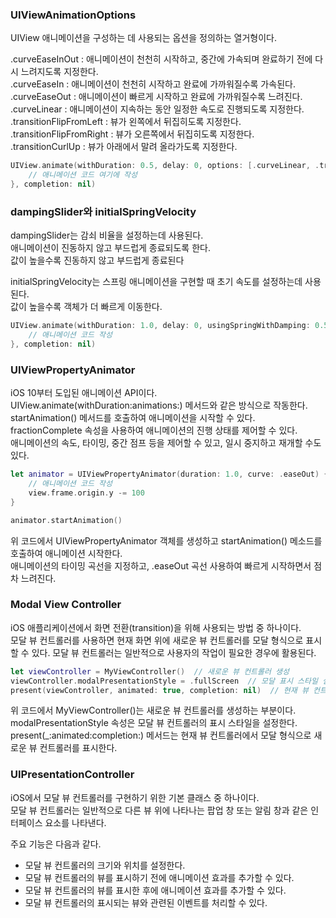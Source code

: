 ### UIViewAnimationOptions
UIView 애니메이션을 구성하는 데 사용되는 옵션을 정의하는 열거형이다. <br>

.curveEaseInOut : 애니메이션이 천천히 시작하고, 중간에 가속되며 완료하기 전에 다시 느려지도록 지정한다.<br>
.curveEaseIn : 애니메이션이 천천히 시작하고 완료에 가까워질수록 가속된다.<br>
.curveEaseOut : 애니메이션이 빠르게 시작하고 완료에 가까워질수록 느려진다.<br>
.curveLinear : 애니메이션이 지속하는 동안 일정한 속도로 진행되도록 지정한다.<br>
.transitionFlipFromLeft : 뷰가 왼쪽에서 뒤집히도록 지정한다.<br>
.transitionFlipFromRight : 뷰가 오른쪽에서 뒤집히도록 지정한다.<br>
.transitionCurlUp : 뷰가 아래에서 말려 올라가도록 지정한다.<br>

```swift
UIView.animate(withDuration: 0.5, delay: 0, options: [.curveLinear, .transitionFlipFromLeft], animations: {
    // 애니메이션 코드 여기에 작성
}, completion: nil)
```

### dampingSlider와 initialSpringVelocity
dampingSlider는 감쇠 비율을 설정하는데 사용된다.<br>
애니메이션이 진동하지 않고 부드럽게 종료되도록 한다.<br>
값이 높을수록 진동하지 않고 부드럽게 종료된다<br>

initialSpringVelocity는 스프링 애니메이션을 구현할 때 초기 속도를 설정하는데 사용된다.<br>
값이 높을수록 객체가 더 빠르게 이동한다.<br>
```swift
UIView.animate(withDuration: 1.0, delay: 0, usingSpringWithDamping: 0.5, initialSpringVelocity: 10, options: [], animations: {
    // 애니메이션 코드 작성
}, completion: nil)
```

### UIViewPropertyAnimator
iOS 10부터 도입된 애니메이션 API이다.<br>
UIView.animate(withDuration:animations:) 메서드와 같은 방식으로 작동한다.<br>
startAnimation() 메서드를 호출하여 애니메이션을 시작할 수 있다.<br>
fractionComplete 속성을 사용하여 애니메이션의 진행 상태를 제어할 수 있다.<br>
애니메이션의 속도, 타이밍, 중간 점프 등을 제어할 수 있고, 일시 중지하고 재개할 수도 있다.<br>

```swift
let animator = UIViewPropertyAnimator(duration: 1.0, curve: .easeOut) {
    // 애니메이션 코드 작성
    view.frame.origin.y -= 100
}

animator.startAnimation()
```
위 코드에서 UIViewPropertyAnimator 객체를 생성하고 startAnimation() 메소드를 호출하여 애니메이션 시작한다.<br>
애니메이션의 타이밍 곡선을 지정하고, .easeOut 곡선 사용하여 빠르게 시작하면서 점차 느려진다.<br>

### Modal View Controller
 iOS 애플리케이션에서 화면 전환(transition)을 위해 사용되는 방법 중 하나이다.<br>
 모달 뷰 컨트롤러를 사용하면 현재 화면 위에 새로운 뷰 컨트롤러를 모달 형식으로 표시할 수 있다. 모달 뷰 컨트롤러는 일반적으로 사용자의 작업이 필요한 경우에 활용된다.<br>
 ```swift
 let viewController = MyViewController()  // 새로운 뷰 컨트롤러 생성
viewController.modalPresentationStyle = .fullScreen  // 모달 표시 스타일 설정
present(viewController, animated: true, completion: nil)  // 현재 뷰 컨트롤러에서 모달로 새로운 뷰 컨트롤러 표시
```
위 코드에서 MyViewController()는 새로운 뷰 컨트롤러를 생성하는 부분이다.<br>
modalPresentationStyle 속성은 모달 뷰 컨트롤러의 표시 스타일을 설정한다.<br>
present(_:animated:completion:) 메서드는 현재 뷰 컨트롤러에서 모달 형식으로 새로운 뷰 컨트롤러를 표시한다.<br>

### UIPresentationController
 iOS에서 모달 뷰 컨트롤러를 구현하기 위한 기본 클래스 중 하나이다.<br>
 모달 뷰 컨트롤러는 일반적으로 다른 뷰 위에 나타나는 팝업 창 또는 알림 창과 같은 인터페이스 요소를 나타낸다.<br>

주요 기능은 다음과 같다.
- 모달 뷰 컨트롤러의 크기와 위치를 설정한다.<br>
- 모달 뷰 컨트롤러의 뷰를 표시하기 전에 애니메이션 효과를 추가할 수 있다.<br>
- 모달 뷰 컨트롤러의 뷰를 표시한 후에 애니메이션 효과를 추가할 수 있다.<br>
- 모달 뷰 컨트롤러의 표시되는 뷰와 관련된 이벤트를 처리할 수 있다.<br>
 
